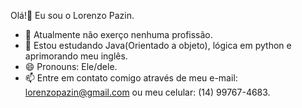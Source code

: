 Olá!👋 Eu sou o Lorenzo Pazin.


- 🔭 Atualmente não exerço nenhuma profissão.
- 🌱 Estou estudando Java(Orientado a objeto), lógica em python e aprimorando meu inglês.
- 😄 Pronouns: Ele/dele.
- 📫 Entre em contato comigo através de meu e-mail: lorenzopazin@gmail.com ou meu celular: (14) 99767-4683.


